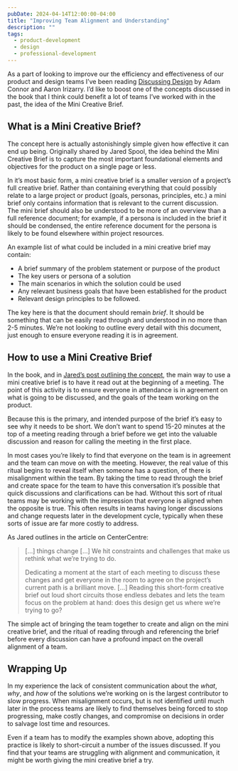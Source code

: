 ```yaml
---
pubDate: 2024-04-14T12:00:00-04:00
title: "Improving Team Alignment and Understanding"
description: ""
tags:
  - product-development
  - design
  - professional-development
---
```


As a part of looking to improve our the efficiency and effectiveness of our product and design teams I’ve been reading [Discussing Design](https://www.oreilly.com/library/view/discussing-design/9781491902394/) by Adam Connor and Aaron Irizarry. I’d like to boost one of the concepts discussed in the book that I think could benefit a lot of teams I’ve worked with in the past, the idea of the Mini Creative Brief.

## What is a Mini Creative Brief?

The concept here is actually astonishingly simple given how effective it can end up being. Originally shared by Jared Spool, the idea behind the Mini Creative Brief is to capture the most important foundational elements and objectives for the product on a single page or less.

In it’s most basic form, a mini creative brief is a smaller version of a project’s full creative brief. Rather than containing everything that could possibly relate to a large project or product (goals, personas, principles, etc.) a mini brief only contains information that is relevant to the current discussion. The mini brief should also be understood to be more of an overview than a full reference document; for example, if a persona is included in the brief it should be condensed, the entire reference document for the persona is likely to be found elsewhere within project resources.

An example list of what could be included in a mini creative brief may contain:

- A brief summary of the problem statement or purpose of the product
- The key users or persona of a solution
- The main scenarios in which the solution could be used
- Any relevant business goals that have been established for the product
- Relevant design principles to be followed.

The key here is that the document should remain _brief_. It should be something that can be easily read through and understood in no more than 2-5 minutes. We’re not looking to outline every detail with this document, just enough to ensure everyone reading it is in agreement.

## How to use a Mini Creative Brief

In the book, and in [Jared’s post outlining the concept](https://articles.centercentre.com/short_form_creative_brief/), the main way to use a mini creative brief is to have it read out at the beginning of a meeting. The point of this activity is to ensure everyone in attendance is in agreement on what is going to be discussed, and the goals of the team working on the product.

Because this is the primary, and intended purpose of the brief it’s easy to see why it needs to be short. We don’t want to spend 15-20 minutes at the top of a meeting reading through a brief before we get into the valuable discussion and reason for calling the meeting in the first place.

In most cases you’re likely to find that everyone on the team is in agreement and the team can move on with the meeting. However, the real value of this ritual begins to reveal itself when someone has a question, of there is misalignment within the team. By taking the time to read through the brief and create space for the team to have this conversation it’s possible that quick discussions and clarifications can be had. Without this sort of ritual teams may be working with the impression that everyone is aligned when the opposite is true. This often results in teams having longer discussions and change requests later in the development cycle, typically when these sorts of issue are far more costly to address.

As Jared outlines in the article on CenterCentre:

> […] things change […] We hit constraints and challenges that make us rethink what we’re trying to do.
>
> Dedicating a moment at the start of each meeting to discuss these changes and get everyone in the room to agree on the project’s current path is a brilliant move. […] Reading this short-form creative brief out loud short circuits those endless debates and lets the team focus on the problem at hand: does this design get us where we’re trying to go?

The simple act of bringing the team together to create and align on the mini creative brief, and the ritual of reading through and referencing the brief before every discussion can have a profound impact on the overall alignment of a team.

## Wrapping Up

In my experience the lack of consistent communication about the _what_, _why_, and _how_ of the solutions we’re working on is the largest contributor to slow progress. When misalignment occurs, but is not identified until much later in the process teams are likely to find themselves being forced to stop progressing, make costly changes, and compromise on decisions in order to salvage lost time and resources.

Even if a team has to modify the examples shown above, adopting this practice is likely to short-circuit a number of the issues discussed. If you find that your teams are struggling with alignment and communication, it might be worth giving the mini creative brief a try.
